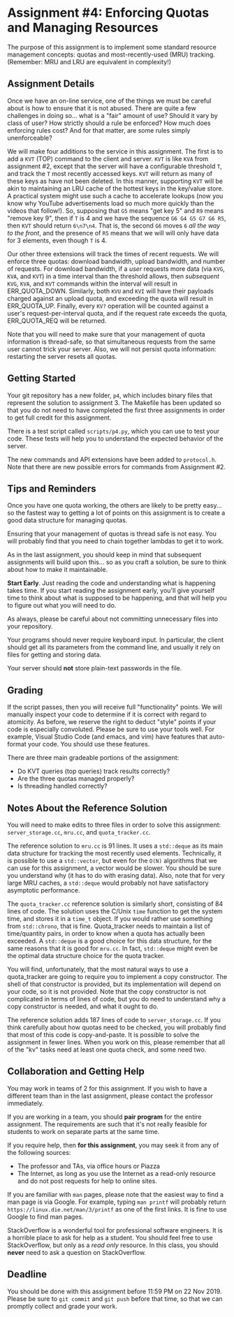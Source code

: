 # Assignment #4: Enforcing Quotas and Managing Resources

The purpose of this assignment is to implement some standard resource management
concepts: quotas and most-recently-used (MRU) tracking.  (Remember: MRU and LRU
are equivalent in complexity!)

## Assignment Details

Once we have an on-line service, one of the things we must be careful about is
how to ensure that it is not abused.  There are quite a few challenges in doing
so... what is a "fair" amount of use?  Should it vary by class of user?  How
strictly should a rule be enforced?  How much does enforcing rules cost?  And
for that matter, are some rules simply unenforceable?

We will make four additions to the service in this assignment.  The first is to
add a `KVT` (TOP) command to the client and server.  `KVT` is like `KVA` from
assignment #2, except that the server will have a configurable threshold `T`,
and track the `T` most recently accessed keys.  `KVT` will return as many of
these keys as have not been deleted.  In this manner, supporting `KVT` will be
akin to maintaining an LRU cache of the hottest keys in the key/value store.  A
practical system might use such a cache to accelerate lookups (now you know why
YouTube advertisements load so much more quickly than the videos that follow!).
So, supposing that `G5` means "get key 5" and `R9` means "remove key 9", then if
`T` is 4 and we have the sequence `G6 G4 G5 G7 G6 R5`, then `KVT` should return
`6\n7\n4`.  That is, the second `G6` moves `6` *all the way to the front*, and
the presence of `R5` means that we will will only have data for 3 elements, even
though `T` is 4.

Our other three extensions will track the times of recent requests.  We will
enforce three quotas: download bandwidth, upload bandwidth, and number of
requests.  For download bandwidth, if a *user* requests more data (via `KVG`,
`KVA`, and `KVT`) in a time interval than the threshold allows, then
*subsequent* `KVG`, `KVA`, and `KVT` commands within the interval will result in
ERR_QUOTA_DOWN.  Similarly, both `KVU` and `KVI` will have their payloads
charged against an upload quota, and exceeding the quota will result in
ERR_QUOTA_UP.  Finally, every `KV?` operation will be counted against a user's
request-per-interval quota, and if the request rate exceeds the quota,
ERR_QUOTA_REQ will be returned.

Note that you will need to make sure that your management of quota information
is thread-safe, so that simultaneous requests from the same user cannot trick
your server.  Also, we will not persist quota information: restarting the server
resets all quotas.

## Getting Started

Your git repository has a new folder, `p4`, which includes binary files that
represent the solution to assignment 3.  The Makefile has been updated so that
you do not need to have completed the first three assignments in order to get
full credit for this assignment.

There is a test script called `scripts/p4.py`, which you can use to test your
code.  These tests will help you to understand the expected behavior of the
server.

The new commands and API extensions have been added to `protocol.h`.  Note that
there are new possible errors for commands from Assignment #2.

## Tips and Reminders

Once you have one quota working, the others are likely to be pretty easy... so
the fastest way to getting a lot of points on this assignment is to create a
good data structure for managing quotas.

Ensuring that your management of quotas is thread safe is not easy.  You will
probably find that you need to chain together lambdas to get it to work.

As in the last assignment, you should keep in mind that subsequent assignments
will build upon this... so as you craft a solution, be sure to think about how
to make it maintainable.

**Start Early**.  Just reading the code and understanding what is happening
takes time.  If you start reading the assignment early, you'll give yourself
time to think about what is supposed to be happening, and that will help you to
figure out what you will need to do.

As always, please be careful about not committing unnecessary files into your
repository.

Your programs should never require keyboard input. In particular, the client
should get all its parameters from the command line, and usually it rely on
files for getting and storing data.

Your server should **not** store plain-text passwords in the file.

## Grading

If the script passes, then you will receive full "functionality" points.  We
will manually inspect your code to determine if it is correct with regard to
atomicity.  As before, we reserve the right to deduct "style" points if your
code is especially convoluted.  Please be sure to use your tools well.  For
example, Visual Studio Code (and emacs, and vim) have features that auto-format
your code.  You should use these features.

There are three main gradeable portions of the assignment:

* Do KVT queries (top queries) track results correctly?
* Are the three quotas managed properly?
* Is threading handled correctly?

## Notes About the Reference Solution

You will need to make edits to three files in order to solve this assignment:
`server_storage.cc`, `mru.cc`, and `quota_tracker.cc`.

The reference solution to `mru.cc` is 91 lines.  It uses a `std::deque` as its
main data structure for tracking the most recently used elements.  Technically,
it is possible to use a `std::vector`, but even for the `O(N)` algorithms that
we can use for this assignment, a vector would be slower.  You should be sure
you understand why (it has to do with erasing data).  Also, note that for very
large MRU caches, a `std::deque` would probably not have satisfactory asymptotic
performance.

The `quota_tracker.cc` reference solution is similarly short, consisting of 84
lines of code.  The solution uses the C/Unix `time` function to get the system
time, and stores it in a `time_t` object.  If you would rather use something
from `std::chrono`, that is fine.  Quota_tracker needs to maintain a list of
time/quantity pairs, in order to know when a quota has actually been exceeded.
A `std::deque` is a good choice for this data structure, for the same reasons
that it is good for `mru.cc`.  In fact, `std::deque` might even be the optimal
data structure choice for the quota tracker.

You will find, unfortunately, that the most natural ways to use a quota_tracker
are going to require you to implement a copy constructor.  The shell of that
constructor is provided, but its implementation will depend on your code, so it
is not provided.  Note that the copy constructor is not complicated in terms of
lines of code, but you do need to understand why a copy constructor is needed,
and what it ought to do.

The reference solution adds 187 lines of code to `server_storage.cc`.  If you
think carefully about how quotas need to be checked, you will probably find that
most of this code is copy-and-paste.  It is possible to solve the assignment in
fewer lines.  When you work on this, please remember that all of the "kv" tasks
need at least one quota check, and some need two.

## Collaboration and Getting Help

You may work in teams of 2 for this assignment.  If you wish to have a different
team than in the last assignment, please contact the professor immediately.

If you are working in a team, you should **pair program** for the entire
assignment.  The requirements are such that it's not really feasible for
students to work on separate parts at the same time.

If you require help, then **for this assignment**, you may seek it from any
of the following sources:

* The professor and TAs, via office hours or Piazza
* The Internet, as long as you use the Internet as a read-only resource and do
  not post requests for help to online sites.

If you are familiar with `man` pages, please note that the easiest way to find a
man page is via Google.  For example, typing `man printf` will probably return
`https://linux.die.net/man/3/printf` as one of the first links.  It is fine to
use Google to find man pages.

StackOverflow is a wonderful tool for professional software engineers.  It is a
horrible place to ask for help as a student.  You should feel free to use
StackOverflow, but only as a *read only* resource.  In this class, you should
**never** need to ask a question on StackOverflow.

## Deadline

You should be done with this assignment before 11:59 PM on 22 Nov 2019.  Please
be sure to `git commit` and `git push` before that time, so that we can promptly
collect and grade your work.
